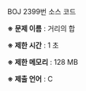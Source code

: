 BOJ 2399번 소스 코드

<b>※ 문제 이름</b> : 거리의 합

<b>※ 제한 시간</b> : 1 초

<b>※ 제한 메모리</b> : 128 MB

<b>※ 제출 언어</b> : C